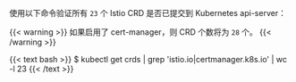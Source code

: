 使用以下命令验证所有 `23` 个 Istio CRD 是否已提交到 Kubernetes api-server：

{{< warning >}}
如果启用了 cert-manager，则 CRD 个数将为 `28` 个。
{{< /warning >}}

{{< text bash >}}
$ kubectl get crds | grep 'istio.io\|certmanager.k8s.io' | wc -l
23
{{< /text >}}
